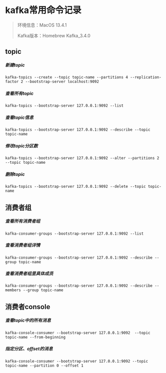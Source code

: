 # kafka常用命令记录

> 环境信息：MacOS 13.4.1
>
> Kafka版本：Homebrew Kafka_3.4.0

## topic

##### 新建topic

`kafka-topics --create --topic topic-name --partitions 4 --replication-factor 2 --bootstrap-server localhost:9092`

##### 查看所有topic

`kafka-topics --bootstrap-server 127.0.0.1:9092 --list`

##### 查看topic信息

`kafka-topics --bootstrap-server 127.0.0.1:9092 --describe --topic topic-name`

##### 修改topic分区数

`kafka-topics --bootstrap-server 127.0.0.1:9092 --alter --partitions 2 --topic topic-name`

##### 删除topic

`kafka-topics --bootstrap-server 127.0.0.1:9092 --delete --topic topic-name`

## 消费者组

##### 查看所有消费者组

`kafka-consumer-groups --bootstrap-server 127.0.0.1:9092 --list`

##### 查看消费者组详情

`kafka-consumer-groups --bootstrap-server 127.0.0.1:9092 --describe --group topic-name`

##### 查看消费者组里具体成员

`kafka-consumer-groups --bootstrap-server 127.0.0.1:9092 --describe --members --group topic-name`

## 消费者console

##### 查看topic中的所有消息

`kafka-console-consumer --bootstrap-server 127.0.0.1:9092  --topic topic-name --from-beginning`

##### 指定分区、offset的消息

`kafka-console-consumer --bootstrap-server 127.0.0.1:9092 --topic topic-name --partition 0 --offset 1`